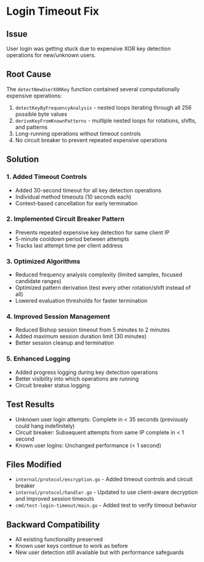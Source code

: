 # Login Timeout Fix

## Issue
User login was getting stuck due to expensive XOR key detection operations for new/unknown users.

## Root Cause
The `detectNewUserXORKey` function contained several computationally expensive operations:

1. `detectKeyByFrequencyAnalysis` - nested loops iterating through all 256 possible byte values
2. `deriveKeyFromKnownPatterns` - multiple nested loops for rotations, shifts, and patterns
3. Long-running operations without timeout controls
4. No circuit breaker to prevent repeated expensive operations

## Solution

### 1. Added Timeout Controls
- Added 30-second timeout for all key detection operations
- Individual method timeouts (10 seconds each)
- Context-based cancellation for early termination

### 2. Implemented Circuit Breaker Pattern
- Prevents repeated expensive key detection for same client IP
- 5-minute cooldown period between attempts
- Tracks last attempt time per client address

### 3. Optimized Algorithms
- Reduced frequency analysis complexity (limited samples, focused candidate ranges)
- Optimized pattern derivation (test every other rotation/shift instead of all)
- Lowered evaluation thresholds for faster termination

### 4. Improved Session Management
- Reduced Bishop session timeout from 5 minutes to 2 minutes
- Added maximum session duration limit (30 minutes)
- Better session cleanup and termination

### 5. Enhanced Logging
- Added progress logging during key detection operations
- Better visibility into which operations are running
- Circuit breaker status logging

## Test Results
- Unknown user login attempts: Complete in < 35 seconds (previously could hang indefinitely)
- Circuit breaker: Subsequent attempts from same IP complete in < 1 second
- Known user logins: Unchanged performance (< 1 second)

## Files Modified
- `internal/protocol/encryption.go` - Added timeout controls and circuit breaker
- `internal/protocol/handler.go` - Updated to use client-aware decryption and improved session timeouts
- `cmd/test-login-timeout/main.go` - Added test to verify timeout behavior

## Backward Compatibility
- All existing functionality preserved
- Known user keys continue to work as before
- New user detection still available but with performance safeguards